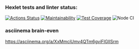 ### Hexlet tests and linter status:
[![Actions Status](https://github.com/Ziprion/frontend-project-lvl1/workflows/hexlet-check/badge.svg)](https://github.com/Ziprion/frontend-project-lvl1/actions)
[![Maintainability](https://api.codeclimate.com/v1/badges/a99a88d28ad37a79dbf6/maintainability)](https://codeclimate.com/github/codeclimate/codeclimate/maintainability)
[![Test Coverage](https://api.codeclimate.com/v1/badges/a99a88d28ad37a79dbf6/test_coverage)](https://codeclimate.com/github/codeclimate/codeclimate/test_coverage)
![Node CI](https://github.com/Ziprion/frontend-project-lvl1/workflows/Node%20CI/badge.svg?branch=main)
### asciinema brain-even
https://asciinema.org/a/XxMmciUmv4QTm6gviFIGlISrm
